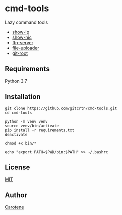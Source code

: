 # cmd-tools
Lazy command tools
- [show-ip](https://github.com/gitcrtn/cmd-tools/blob/master/docs/show-ip.md)
- [show-nic](https://github.com/gitcrtn/cmd-tools/blob/master/docs/show-nic.md)
- [ftp-server](https://github.com/gitcrtn/cmd-tools/blob/master/docs/ftp-server.md)
- [file-uploader](https://github.com/gitcrtn/cmd-tools/blob/master/docs/file-uploader.md)
- [git-root](https://github.com/gitcrtn/cmd-tools/blob/master/docs/git-root.md)

## Requirements
Python 3.7

## Installation
    git clone https://github.com/gitcrtn/cmd-tools.git
    cd cmd-tools
    
    python -m venv venv
    source venv/bin/activate
    pip install -r requirements.txt
    deactivate
    
    chmod +x bin/*

    echo "export PATH=$PWD/bin:$PATH" >> ~/.bashrc

## License
[MIT](https://github.com/gitcrtn/cmd-tools/blob/master/LICENSE)

## Author
[Carotene](https://github.com/gitcrtn)
